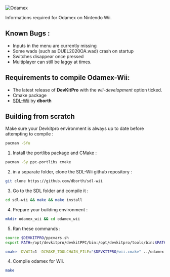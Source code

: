 ![Odamex](https://github.com/odamex/odamex/blob/development/media/logo_128.png?raw=true)

Informations required for Odamex on Nintendo Wii.

## Known Bugs :
- Inputs in the menu are currently missing
- Some wads (such as DUEL2020OA.wad) crash on startup
- Switches disappear once pressed
- Multiplayer can still be laggy at times.

## Requirements to compile Odamex-Wii:
- The latest release of **DevKitPro** with the *wii-development* option ticked.
- Cmake package
- [SDL-Wii](https://github.com/dborth/sdl-wii) by **dborth**


## Building from scratch
Make sure your Devkitpro environment is always up to date before attempting to compile :
```bash
pacman -SYu
```

1) Install the portlibs package and CMake :
```bash
pacman -Sy ppc-portlibs cmake
```

2) in a separate folder, clone the SDL-Wii github repository :
```bash
git clone https://github.com/dborth/sdl-wii
```

3) Go to the SDL folder and compile it :
```bash
cd sdl-wii && make && make install
```

4) Prepare your building environment :
```bash
mkdir odamex_wii && cd odamex_wii
```

5) Ran these commands :
```bash
source $DEVKITPRO/ppcvars.sh
export PATH=/opt/devkitpro/devkitPPC/bin:/opt/devkitpro/tools/bin:$PATH

cmake -DVWII=1 -DCMAKE_TOOLCHAIN_FILE="$DEVKITPRO/wii.cmake" ../odamex
```

4) Compile odamex for Wii.
```bash
make
```

